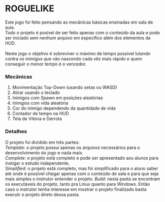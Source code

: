 # ROGUELIKE

Este jogo foi feito pensando as mecânicas básicas ensinadas em sala de aula.<br>
Todo o projeto é posível de ser feito apenas com o conteúdo da aula e pode ser iniciado sem nenhum arquivo em específico além dos elementos da HUD.<br>
<br>
Neste jogo o objetivo é sobreviver o máximo de tempo possível lutando contra os inimigos que vão nascendo cada vêz mais rápido e quem conseguir o menor tempo é o vencedor.<br>

### Mecânicas
1. Movimentação Top-Down (usando setas ou WASD)
2. Atirar usando o teclado
3. Inimigos com Spawn em posições aleatórias
4. Inimgios com vida aleatória
5. Cor do inimigo dependendo da quantidade de vida
6. Contador de tempo na HUD
7. Tela de Vitória e Derrota

### Detalhes
O projeto foi dividido em três partes:<br>
*Template*: o projeto possui apenas os arquivos necessários para o desenvolvimento do jogo e nada mais.<br>
*Complete*: o projeto está completo e pode ser apresentado aos alunos para instigar o estudo independente. <br>
*Simplified*: o projeto está completo, mas foi simplificado para o aluno saber até onde é possível chegar apenas com o conteúdo de sala e para que seja mais simples o instrutor entender o projeto.
*Build*: nesta pasta se encontram os executáveis do projeto, tanto pra Linux quanto para Windows. Então caso o instrutor tenha interesse em mostrar o projeto finalizado basta executr o projeto direto dessa pasta.

